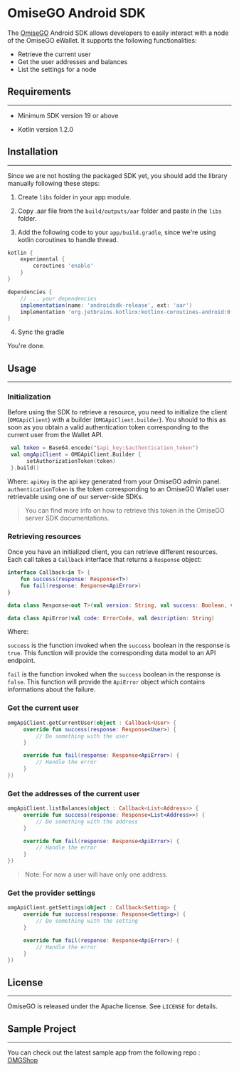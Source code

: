 # OmiseGO Android SDK

The [OmiseGO](https://omisego.network) Android SDK allows developers to easily interact with a node of the OmiseGO eWallet.
It supports the following functionalities:

- Retrieve the current user
- Get the user addresses and balances
- List the settings for a node

## Requirements

---

- Minimum SDK version 19 or above

- Kotlin version 1.2.0

## Installation

---

Since we are not hosting the packaged SDK yet, you should add the library manually following these steps:

1. Create `libs` folder in your app module.

2. Copy .aar file from the `build/outputs/aar` folder and paste in the `libs` folder.

3. Add the following code to your `app/build.gradle`, since we're using kotlin coroutines to handle thread.

```groovy
kotlin {
    experimental {
        coroutines 'enable'
    }
}
```

```groovy
dependencies {
    // ... your dependencies
    implementation(name: 'androidsdk-release', ext: 'aar')
    implementation 'org.jetbrains.kotlinx:kotlinx-coroutines-android:0.19.3'
}
```

4. Sync the gradle

You're done.

## Usage

---

### Initialization

Before using the SDK to retrieve a resource, you need to initialize the client (`OMGApiClient`) with a builder (`OMGApiClient.builder`).
You should to this as soon as you obtain a valid authentication token corresponding to the current user from the Wallet API.

```kotlin
 val token = Base64.encode("$api_key:$authentication_token")
 val omgApiClient = OMGApiClient.Builder {
      setAuthorizationToken(token)
 }.build()
```

Where:
`apiKey` is the api key generated from your OmiseGO admin panel.
`authenticationToken` is the token corresponding to an OmiseGO Wallet user retrievable using one of our server-side SDKs.
> You can find more info on how to retrieve this token in the OmiseGO server SDK documentations.

### Retrieving resources

Once you have an initialized client, you can retrieve different resources.
Each call takes a `Callback` interface that returns a `Response` object:

```kotlin
interface Callback<in T> {
    fun success(response: Response<T>)
    fun fail(response: Response<ApiError>)
}
```

```kotlin
data class Response<out T>(val version: String, val success: Boolean, val data: T)

data class ApiError(val code: ErrorCode, val description: String)
```

Where:

`success` is the function invoked when the `success` boolean in the response is `true`. This function will provide the corresponding data model to an API endpoint.

`fail` is the function invoked when the `success` boolean in the response is `false`. This function will provide the `ApiError` object which contains informations about the failure.

### Get the current user

```kotlin
omgApiClient.getCurrentUser(object : Callback<User> {
     override fun success(response: Response<User>) {
         // Do something with the user
     }

     override fun fail(response: Response<ApiError>) {
         // Handle the error
     }
})
```

### Get the addresses of the current user

```kotlin
omgApiClient.listBalances(object : Callback<List<Address>> {
     override fun success(response: Response<List<Address>>) {
         // Do something with the address
     }

     override fun fail(response: Response<ApiError>) {
         // Handle the error
     }
})
```

> Note: For now a user will have only one address.

### Get the provider settings

```kotlin
omgApiClient.getSettings(object : Callback<Setting> {
     override fun success(response: Response<Setting>) {
         // Do something with the setting
     }

     override fun fail(response: Response<ApiError>) {
         // Handle the error
     }
})
```

## License

---
OmiseGO is released under the Apache license. See `LICENSE` for details.

## Sample Project

---
You can check out the latest sample app from the following repo : [OMGShop](https://github.com/omisego/sample-android)
